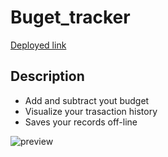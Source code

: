 # Buget_tracker

[Deployed link](https://budgettracker-lu.herokuapp.com/)

## Description

- Add and subtract yout budget
- Visualize your trasaction history
- Saves your records off-line

![preview](https://i.ibb.co/XCd9rHP/Screen-Shot-2021-04-09-at-12-47-07-AM.png)
